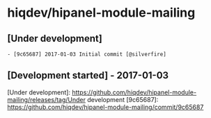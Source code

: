 # hiqdev/hipanel-module-mailing

## [Under development]

    - [9c65687] 2017-01-03 Initial commit [@silverfire]

## [Development started] - 2017-01-03

[@silverfire]: https://github.com/SilverFire
[d.naumenko.a@gmail.com]: https://github.com/SilverFire
[@hiqsol]: https://github.com/hiqsol
[sol@hiqdev.com]: https://github.com/hiqsol
[Under development]: https://github.com/hiqdev/hipanel-module-mailing/releases/tag/Under development
[9c65687]: https://github.com/hiqdev/hipanel-module-mailing/commit/9c65687
